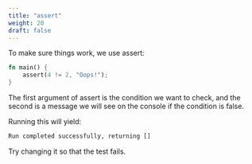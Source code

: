 ```yaml
---
title: "assert"
weight: 20
draft: false
---
```

To make sure things work, we use assert:

```rust {.codebox}
fn main() {
    assert(4 != 2, "Oops!");
}
```

The first argument of assert is the condition we want to check, and the second is a message we will see on the console if the condition is false.

Running this will yield:

```bash
Run completed successfully, returning []
```

Try changing it so that the test fails.
